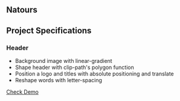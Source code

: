 ## Natours

## Project Specifications

### Header

- Background image with linear-gradient
- Shape header with clip-path's polygon function
- Position a logo and titles with absolute positioning and translate
- Reshape words with letter-spacing

[Check Demo](https://wwdbsh.github.io/css-projects/projects/natours)